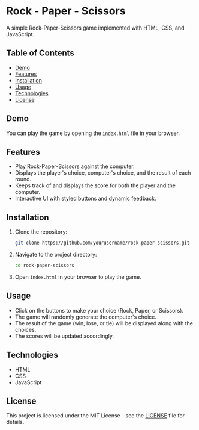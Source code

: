 # Rock - Paper - Scissors

A simple Rock-Paper-Scissors game implemented with HTML, CSS, and JavaScript.

## Table of Contents

- [Demo](#demo)
- [Features](#features)
- [Installation](#installation)
- [Usage](#usage)
- [Technologies](#technologies)
- [License](#license)

## Demo

You can play the game by opening the `index.html` file in your browser.

## Features

- Play Rock-Paper-Scissors against the computer.
- Displays the player's choice, computer's choice, and the result of each round.
- Keeps track of and displays the score for both the player and the computer.
- Interactive UI with styled buttons and dynamic feedback.

## Installation

1. Clone the repository:
    ```bash
    git clone https://github.com/yourusername/rock-paper-scissors.git
    ```

2. Navigate to the project directory:
    ```bash
    cd rock-paper-scissors
    ```

3. Open `index.html` in your browser to play the game.

## Usage

- Click on the buttons to make your choice (Rock, Paper, or Scissors).
- The game will randomly generate the computer's choice.
- The result of the game (win, lose, or tie) will be displayed along with the choices.
- The scores will be updated accordingly.

## Technologies

- HTML
- CSS
- JavaScript

## License

This project is licensed under the MIT License - see the [LICENSE](LICENSE) file for details.
